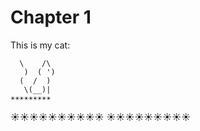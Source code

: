 # Chapter 1


This is my cat:

      \    /\     
       )  ( ')  
      (  /  )  
       \(__)|
    ☀☀☀☀☀☀☀☀☀
   ☀☀☀☀☀☀☀☀☀☀
    ☀☀☀☀☀☀☀☀☀
